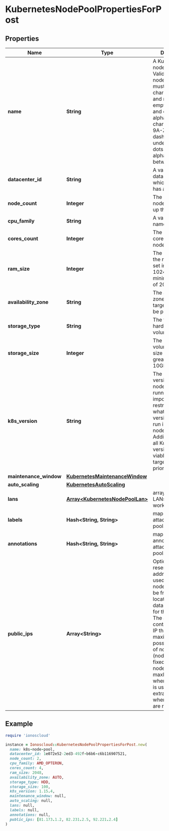 # KubernetesNodePoolPropertiesForPost

## Properties

| Name | Type | Description | Notes |
| ---- | ---- | ----------- | ----- |
| **name** | **String** | A Kubernetes node pool name. Valid Kubernetes node pool name must be 63 characters or less and must be empty or begin and end with an alphanumeric character ([a-z0-9A-Z]) with dashes (-), underscores (_), dots (.), and alphanumerics between. |  |
| **datacenter_id** | **String** | A valid ID of the data center, to which the user has access. |  |
| **node_count** | **Integer** | The number of nodes that make up the node pool. |  |
| **cpu_family** | **String** | A valid CPU family name. |  |
| **cores_count** | **Integer** | The number of cores for the node. |  |
| **ram_size** | **Integer** | The RAM size for the node. Must be set in multiples of 1024 MB, with minimum size is of 2048 MB. |  |
| **availability_zone** | **String** | The availability zone in which the target VM should be provisioned. |  |
| **storage_type** | **String** | The type of hardware for the volume. |  |
| **storage_size** | **Integer** | The size of the volume in GB. The size should be greater than 10GB. |  |
| **k8s_version** | **String** | The Kubernetes version the nodepool is running. This imposes restrictions on what Kubernetes versions can be run in a cluster&#39;s nodepools. Additionally, not all Kubernetes versions are viable upgrade targets for all prior versions. | [optional] |
| **maintenance_window** | [**KubernetesMaintenanceWindow**](KubernetesMaintenanceWindow.md) |  | [optional] |
| **auto_scaling** | [**KubernetesAutoScaling**](KubernetesAutoScaling.md) |  | [optional] |
| **lans** | [**Array&lt;KubernetesNodePoolLan&gt;**](KubernetesNodePoolLan.md) | array of additional LANs attached to worker nodes | [optional] |
| **labels** | **Hash&lt;String, String&gt;** | map of labels attached to node pool. | [optional] |
| **annotations** | **Hash&lt;String, String&gt;** | map of annotations attached to node pool. | [optional] |
| **public_ips** | **Array&lt;String&gt;** | Optional array of reserved public IP addresses to be used by the nodes. IPs must be from same location as the data center used for the node pool. The array must contain one more IP than the maximum possible number of nodes (nodeCount+1 for fixed number of nodes or maxNodeCount+1 when auto scaling is used). The extra IP is used when the nodes are rebuilt. | [optional] |

## Example

```ruby
require 'ionoscloud'

instance = Ionoscloud::KubernetesNodePoolPropertiesForPost.new(
  name: k8s-node-pool,
  datacenter_id: 1e072e52-2ed3-492f-b6b6-c6b116907521,
  node_count: 2,
  cpu_family: AMD_OPTERON,
  cores_count: 4,
  ram_size: 2048,
  availability_zone: AUTO,
  storage_type: HDD,
  storage_size: 100,
  k8s_version: 1.15.4,
  maintenance_window: null,
  auto_scaling: null,
  lans: null,
  labels: null,
  annotations: null,
  public_ips: [81.173.1.2, 82.231.2.5, 92.221.2.4]
)
```

